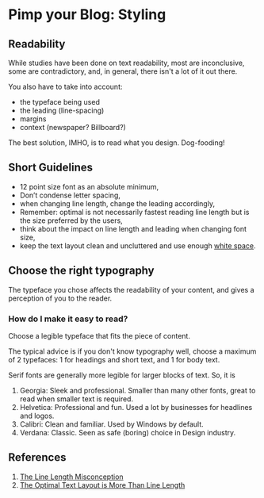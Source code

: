 # Pimp your Blog: Styling





## Readability

While studies have been done on text readability, most are inconclusive, some are contradictory, and, in general, there isn't a lot of it out there.

You also have to take into account:

- the typeface being used
- the leading (line-spacing)
- margins
- context (newspaper? Billboard?)

The best solution, IMHO, is to read what you design. Dog-fooding!

## Short Guidelines

- 12 point size font as an absolute minimum,
- Don’t condense letter spacing,
- when changing line length, change the leading accordingly,
- Remember: optimal is not necessarily fastest reading line length but is the size preferred by the users,
- think about the impact on line length and leading when changing font size,
- keep the text layout clean and uncluttered and use enough [white space](https://www.paulolyslager.com/call-to-action-buttons-placement/).

## Choose the right typography

The typeface you chose affects the readability of your content, and gives a perception of you to the reader.

### How do I make it easy to read?

Choose a legible typeface that fits the piece of content.

The typical advice is if you don't know typography well, choose a maximum of 2 typefaces: 1 for headings and short text, and 1 for body text. 

Serif fonts are generally more legible for larger blocks of text. So, it is





1. Georgia: Sleek and professional. Smaller than many other fonts, great to read when smaller text is required.
2. Helvetica: Professional and fun. Used a lot by businesses for headlines and logos.
3. Calibri: Clean and familiar. Used by Windows by default.
4. Verdana: Classic. Seen as safe (boring) choice in Design industry.



## References

1. [The Line Length Misconception](https://www.viget.com/articles/the-line-length-misconception/)
2. [The Optimal Text Layout is More Than Line Length](https://www.paulolyslager.com/optimal-text-layout-line-length/)